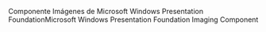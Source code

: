 <span data-ttu-id="3620a-101">Componente Imágenes de Microsoft Windows Presentation Foundation</span><span class="sxs-lookup"><span data-stu-id="3620a-101">Microsoft Windows Presentation Foundation Imaging Component</span></span>